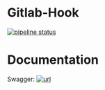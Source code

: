 # Gitlab-Hook 

[![pipeline status](https://gitlab.com/nerzhul/gitlab-hook/badges/master/pipeline.svg)](https://gitlab.com/nerzhul/gitlab-hook/commits/master)

# Documentation

Swagger: [![url](https://nerzhul.gitlab.io/gitlab-hook/swagger/)](https://nerzhul.gitlab.io/gitlab-hook/swagger/)